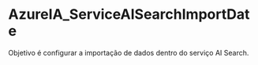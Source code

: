 # AzureIA_ServiceAISearchImportDate
Objetivo é configurar a importação de dados dentro do serviço AI Search.
